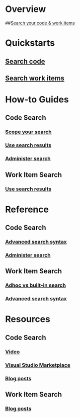 # Overview
##[Search your code & work items](overview.md)

# Quickstarts
## [Search code](code/get-started.md)
## [Search work items](workitem/get-started.md)

# How-to Guides
## Code Search
### [Scope your search](code/repos-and-projects.md)
### [Use search results](code/search-results.md)
### [Administer search](code/administration.md)
## Work Item Search
### [Use search results](workitem/search-results.md)

# Reference
## Code Search
### [Advanced search syntax](code/advanced-search.md)
### [Administer search](code/administration.md)
## Work Item Search
### [Adhoc vs built-in search](../work/track/adhoc-vs-managed-queries.md)  
### [Advanced search syntax](workitem/advanced-search-syntax.md)

# Resources
## Code Search
### [Video](https://sec.ch9.ms/ch9/d0f4/782cd441-3b03-4323-a3a7-8ab168cdd0f4/CodeSearch_high.mp4)
### [Visual Studio Marketplace](https://marketplace.visualstudio.com/items?itemName=ms.vss-code-search)
### [Blog posts](https://social.msdn.microsoft.com/Search/en-US?query=code%20search&beta=0&rn=Microsoft+Application+Lifecycle+Management&rq=site:https://blogs.msdn.microsoft.com/visualstudioalm&ac=5)
## Work Item Search
### [Blog posts](https://social.msdn.microsoft.com/Search/en-US?query=work%20item%20search&beta=0&rn=Microsoft+Application+Lifecycle+Management&rq=site:https://blogs.msdn.microsoft.com/visualstudioalm&ac=5)
